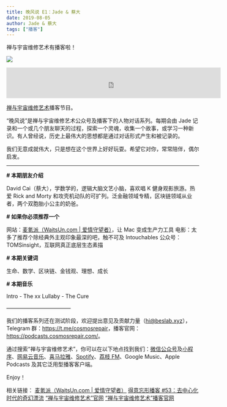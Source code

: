 ```yaml
---
title: 晚风说 E1：Jade & 蔡大
date: 2019-08-05
author: Jade & 蔡大
tags: ["播客"]
---
```


禅与宇宙维修艺术有播客啦！

<!--more-->

![](https://cosmosrepair-1257028016.cos.ap-beijing.myqcloud.com/2019-08-02-WechatIMG2.jpeg)

<iframe width="560" height="80" scrolling="no" frameborder="no" src="https://fireside.fm/s/trfV16OE+JAX8YWCt/iframe"></iframe>

[禅与宇宙维修艺术](https://www.cosmosrepair.com)播客节目。

“晚风说”是禅与宇宙维修艺术公众号及播客下的人物对话系列。每期会由 Jade 记录和一个或几个朋友聊天的过程，探索一个灵魂，收集一个故事，或学习一种新识。有人曾经说，历史上最伟大的思想都是通过对话形式产生和被记录的。

我们无意成就伟大，只是想在这个世界上好好玩耍。希望它对你，常常陪伴，偶尔启发。

- - - - - 

**# 本期朋友介绍**

David Cai（蔡大），学数学的，逻辑大脑文艺小脑，喜欢唱 K 健身观影旅游。热爱 Rick and Morty 和攻壳机动队的可扩列。泛金融领域专精，区块链领域从业者，两个双胞胎小公主的奶爸。

**# 如果你必须推荐一个**

网站：[麦氪派（WaitsUn.com | 爱情守望者）](https://www.waitsun.com)，让 Mac 变成生产力工具
电影：太多了推荐个除经典外主观印象最深的吧，触不可及 Intouchables
公众号：TOMSinsight，互联网真正底层生态素描

**# 本期关键词**

生命、数学、区块链、金钱观、理想、成长

**# 本期音乐**

Intro - The xx
Lullaby - The Cure

————————————

我们的播客系列还在测试阶段，欢迎提出意见及贡献力量（<hi@beslab.xyz>），Telegram 群：<https://t.me/cosmosrepair>，播客官网：<https://podcasts.cosmosrepair.com/>。

通过搜索“禅与宇宙维修艺术”，你可以在以下地点找到我们：[微信公众号](https://cosmosrepair-1257028016.cos.ap-beijing.myqcloud.com/2019-08-04-qrcode_for_gh_9a7e409c3696_430.jpg)及[小程序](https://cosmosrepair-1257028016.cos.ap-beijing.myqcloud.com/2019-08-04-gh_ec0187a9be05_430.jpg)、[网易云音乐](https://music.163.com/#/program?id=2062485433)、[喜马拉雅](http://m.ximalaya.com/sound/202392912)、[Spotify](https://open.spotify.com/show/5SfJxMPMoqbGc2zG8ouiuD?si=QcavW9VXQiKTkTuBuWU8nA)、[荔枝 FM](https://www.lizhi.fm/37495201/5058020293930657926)、Google Music、Apple Podcasts 及其它泛用型播客客户端。

Enjoy！

相关链接：
[麦氪派（WaitsUn.com | 爱情守望者）](https://www.waitsun.com/)
[得意忘形播客 #53：去中心化时代的奇幻漂流](https://podcasts.apple.com/cn/podcast/53-%E5%8E%BB%E4%B8%AD%E5%BF%83%E5%8C%96%E6%97%B6%E4%BB%A3%E7%9A%84%E5%A5%87%E5%B9%BB%E6%BC%82%E6%B5%81/id1200767928?i=1000444854142)
[“禅与宇宙维修艺术”官网](https://www.cosmosrepair.com/)
[“禅与宇宙维修艺术”播客官网](https://podcasts.cosmosrepair.com/)
